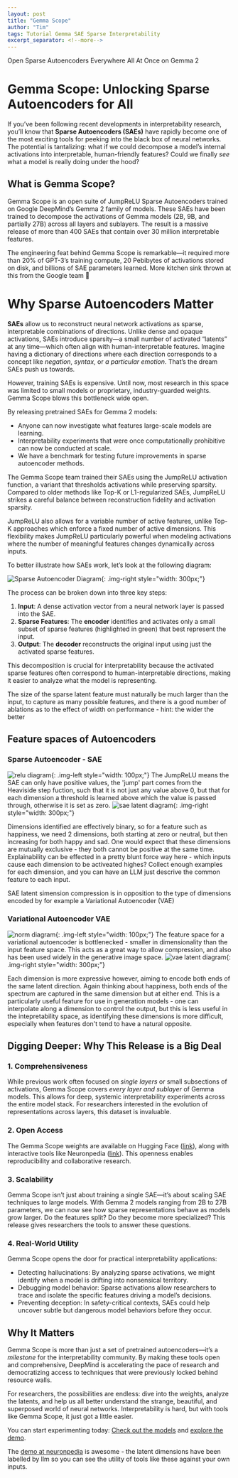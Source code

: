 ```yaml
---
layout: post
title: "Gemma Scope"
author: "Tim"
tags: Tutorial Gemma SAE Sparse Interpretability
excerpt_separator: <!--more-->
---
```

Open Sparse Autoencoders Everywhere All At Once on Gemma 2
<!--more-->

# Gemma Scope: Unlocking Sparse Autoencoders for All

If you’ve been following recent developments in interpretability research, you’ll know that **Sparse Autoencoders (SAEs)** have rapidly become one of the most exciting tools for peeking into the black box of neural networks. The potential is tantalizing: what if we could decompose a model’s internal activations into interpretable, human-friendly features? Could we finally _see_ what a model is really doing under the hood? 

## What is Gemma Scope?

Gemma Scope is an open suite of JumpReLU Sparse Autoencoders trained on Google DeepMind’s Gemma 2 family of models. These SAEs have been trained to decompose the activations of Gemma models (2B, 9B, and partially 27B) across all layers and sublayers. The result is a massive release of more than 400 SAEs that contain over 30 million interpretable features.

The engineering feat behind Gemma Scope is remarkable—it required more than 20% of GPT-3’s training compute, 20 Pebibytes of activations stored on disk, and billions of SAE parameters learned. More kitchen sink thrown at this from the Google team 🎉


# Why Sparse Autoencoders Matter

**SAEs** allow us to reconstruct neural network activations as sparse, interpretable combinations of directions. Unlike dense and opaque activations, SAEs introduce sparsity—a small number of activated “latents” at any time—which often align with human-interpretable features. Imagine having a dictionary of directions where each direction corresponds to a concept like *negation*, *syntax*, or *a particular emotion*. That’s the dream SAEs push us towards.

However, training SAEs is  expensive. Until now, most research in this space was limited to small models or proprietary, industry-guarded weights. Gemma Scope blows this bottleneck wide open.

By releasing pretrained SAEs for Gemma 2 models:
- Anyone can now investigate what features large-scale models are learning.
- Interpretability experiments that were once computationally prohibitive can now be conducted at scale.
- We have a benchmark for testing future improvements in sparse autoencoder methods.

The Gemma Scope team trained their SAEs using the JumpReLU activation function, a variant that thresholds activations while preserving sparsity. Compared to older methods like Top-K or L1-regularized SAEs, JumpReLU strikes a careful balance between reconstruction fidelity and activation sparsity.

JumpReLU also allows for a variable number of active features, unlike Top-K approaches which enforce a fixed number of active dimensions. This flexibility makes JumpReLU particularly powerful when modeling activations where the number of meaningful features changes dynamically across inputs.

To better illustrate how SAEs work, let’s look at the following diagram:

![Sparse Autoencoder Diagram](/assets/images/sae_diagram.png){: .img-right style="width: 300px;"}

The process can be broken down into three key steps:
1. **Input**: A dense activation vector from a neural network layer is passed into the SAE.
2. **Sparse Features**: The **encoder** identifies and activates only a small subset of sparse features (highlighted in green) that best represent the input.
3. **Output**: The **decoder** reconstructs the original input using just the activated sparse features.

This decomposition is crucial for interpretability because the activated sparse features often correspond to human-interpretable directions, making it easier to analyze what the model is representing.

The size of the sparse latent feature must naturally be much larger than the input, to capture as many possible features, and there is a good number of ablations as to the effect of width on performance - hint: the wider the better

## Feature spaces of Autoencoders



### Sparse Autoencoder - SAE
![relu diagram](/assets/images/relu.png){: .img-left style="width: 100px;"}
The JumpReLU means the SAE can only have positive values, the 'jump' part comes from the Heaviside step fuction, such that it is not just any value above 0, but that for each dimension a threshold is learned above which the value is passed through, otherwise it is set as zero. ![sae latent diagram](/assets/images/sae_features.png){: .img-right style="width: 300px;"} 

Dimensions identified are effectively binary, so for a feature such as happiness, we need 2 dimensions, both starting at zero or neutral, but then increasing for both happy and sad. One would expect that these dimensions are mutually exclusive - they both cannot be positive at the same time. Explainability can be effected in a pretty blunt force way here - which inputs cause each dimension to be activeated highes? Collect enough examples for each dimension, and you can have an LLM just descrive the common feature to each input.

SAE latent simension compression is in opposition to the type of dimensions encoded by for example a Variational Autoencoder (VAE)

### Variational Autoencoder VAE
![norm diagram](/assets/images/norm.png){: .img-left style="width: 100px;"}
The feature space for a variational autoencoder is bottlenecked - smaller in dimensionality than the input feature space. This acts as a great way to allow compression, and also has been used widely in the generative image space.
![vae latent diagram](/assets/images/vae_features.png){: .img-right style="width: 300px;"} 

Each dimension is more expressive however, aiming to encode both ends of the same latent direction. Again thinking about happiness, both ends of the spectrum are captured in the same dimension but at either end. This is a particularly useful feature for use in generation models - one can interpolate along a dimension to control the output, but this is less useful in the intepretability space, as identifying these dimensions is more difficult, especially when features don't tend to have a natural opposite.


## Digging Deeper: Why This Release is a Big Deal

### 1. Comprehensiveness
While previous work often focused on *single layers* or small subsections of activations, Gemma Scope covers *every layer and sublayer* of Gemma models. This allows for deep, systemic interpretability experiments across the entire model stack. For researchers interested in the evolution of representations across layers, this dataset is invaluable.

### 2. Open Access
The Gemma Scope weights are available on Hugging Face ([link](https://huggingface.co/google/gemma-scope)), along with interactive tools like Neuronpedia ([link](https://neuronpedia.org/gemma-scope)). This openness enables reproducibility and collaborative research.

### 3. Scalability
Gemma Scope isn’t just about training a single SAE—it’s about scaling SAE techniques to large models. With Gemma 2 models ranging from 2B to 27B parameters, we can now see how sparse representations behave as models grow larger. Do the features split? Do they become more specialized? This release gives researchers the tools to answer these questions.

### 4. Real-World Utility
Gemma Scope opens the door for practical interpretability applications:
- Detecting hallucinations: By analyzing sparse activations, we might identify when a model is drifting into nonsensical territory.
- Debugging model behavior: Sparse activations allow researchers to trace and isolate the specific features driving a model’s decisions.
- Preventing deception: In safety-critical contexts, SAEs could help uncover subtle but dangerous model behaviors before they occur.


## Why It Matters

Gemma Scope is more than just a set of pretrained autoencoders—it’s a *milestone* for the interpretability community. By making these tools open and comprehensive, DeepMind is accelerating the pace of research and democratizing access to techniques that were previously locked behind resource walls.

For researchers, the possibilities are endless: dive into the weights, analyze the latents, and help us all better understand the strange, beautiful, and superposed world of neural networks. Interpretability is hard, but with tools like Gemma Scope, it just got a little easier.

You can start experimenting today: [Check out the models](https://huggingface.co/google/gemma-scope) and [explore the demo](https://neuronpedia.org/gemma-scope).

The [demo at neuronpedia](https://neuronpedia.org/gemma-scope) is awesome - the latent dimensions have been labelled by llm so you can see the utility of tools like these against your own inputs.
